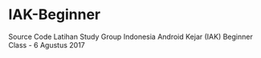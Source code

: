 # IAK-Beginner
Source Code Latihan Study Group Indonesia Android Kejar (IAK) Beginner Class - 6 Agustus 2017
